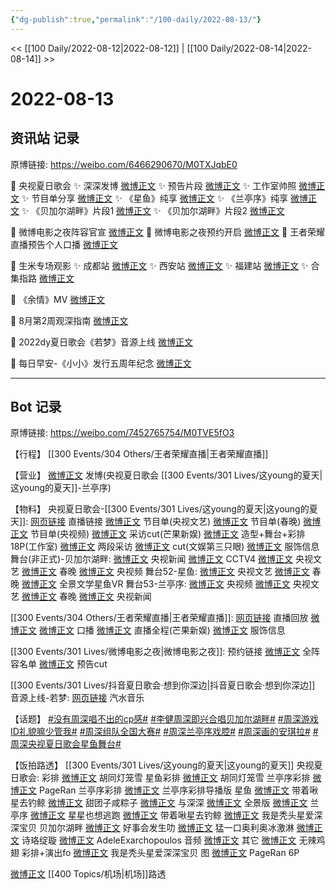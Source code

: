 ```yaml
---
{"dg-publish":true,"permalink":"/100-daily/2022-08-13/"}
---
```



<< [[100 Daily/2022-08-12\|2022-08-12]] | [[100 Daily/2022-08-14\|2022-08-14]] >>

# 2022-08-13

## 资讯站 记录

原博链接: https://weibo.com/6466290670/M0TXJqbE0

🎤 央视夏日歌会
✨ 深深发博 [微博正文](https://m.weibo.cn/6466290670/4802141812693019)
✨ 预告片段 [微博正文](https://m.weibo.cn/6466290670/4801952058185142)
✨ 工作室帅照 [微博正文](https://m.weibo.cn/6466290670/4802145793344843)
✨ 节目单分享 [微博正文](https://m.weibo.cn/6466290670/4801996860955002)
✨ 《星鱼》纯享 [微博正文](https://m.weibo.cn/6466290670/4802120715604148)
✨ 《兰亭序》纯享 [微博正文](https://m.weibo.cn/6466290670/4802134237253540)
✨ 《贝加尔湖畔》片段1 [微博正文](https://m.weibo.cn/6466290670/4802060090347210)
✨ 《贝加尔湖畔》片段2 [微博正文](https://m.weibo.cn/6466290670/4802022396662978)

💫 微博电影之夜阵容官宣 [微博正文](https://m.weibo.cn/6466290670/4802052977332536)
💫 微博电影之夜预约开启 [微博正文](https://m.weibo.cn/6466290670/4802063865479768)
💫 王者荣耀直播预告个人口播 [微博正文](https://m.weibo.cn/6466290670/4801968412036273)

💫 生米专场观影
✨ 成都站 [微博正文](https://m.weibo.cn/6466290670/4802059076109672)
✨ 西安站 [微博正文](https://m.weibo.cn/6466290670/4802059457267827)
✨ 福建站 [微博正文](https://m.weibo.cn/6466290670/4802059280321057)
✨ 合集指路 [微博正文](https://m.weibo.cn/6466290670/4801936665349496)

💫 《余情》MV [微博正文](https://m.weibo.cn/6466290670/4801969803231735)

💫 8月第2周观深指南 [微博正文](https://m.weibo.cn/6466290670/4802013172338497)

💫 2022dy夏日歌会《若梦》音源上线 [微博正文](https://m.weibo.cn/6466290670/4801968185545352)

💫 每日早安-《小小》发行五周年纪念 [微博正文](https://m.weibo.cn/6466290670/4801920830541547)

---
## Bot 记录

原博链接: https://weibo.com/7452765754/M0TVE5fO3

【行程】
[[300 Events/304 Others/王者荣耀直播\|王者荣耀直播]]

【营业】
[微博正文](https://m.weibo.cn/1736988591/4802137886559668) 发博(央视夏日歌会 [[300 Events/301 Lives/这young的夏天\|这young的夏天]]-兰亭序)

【物料】
央视夏日歌会-[[300 Events/301 Lives/这young的夏天\|这young的夏天]]:
[网页链接](https://weibo.cn/sinaurl?u=https%3A%2F%2Fm.yangshipin.cn%2Flive%3Fvid%3D2016438301%26pid%3D600127506) 直播链接
[微博正文](https://m.weibo.cn/2210168325/4801994566671092) 节目单(央视文艺)
[微博正文](https://m.weibo.cn/3506728370/4801995258466200) 节目单(春晚)
[微博正文](https://m.weibo.cn/7211561239/4801992537152486) 节目单(央视频)
[微博正文](https://m.weibo.cn/1591169702/4802104684710363) 采访cut(芒果新娱)
[微博正文](https://m.weibo.cn/7478855230/4802144115364957) 造型+舞台+彩排18P(工作室)
[微博正文](https://m.weibo.cn/1786590437/4802154030957953) 两段采访
[微博正文](https://m.weibo.cn/1371117067/4802141627879527) cut(文娱第三只眼)
[微博正文](https://m.weibo.cn/7710473200/4802174917546092) 服饰信息
舞台(非正式)-贝加尔湖畔:
[微博正文](https://m.weibo.cn/2656274875/4802058387198969) 央视新闻
[微博正文](https://m.weibo.cn/2039753857/4802077680997119) CCTV4
[微博正文](https://m.weibo.cn/2210168325/4802019975762201) 央视文艺
[微博正文](https://m.weibo.cn/3506728370/4802021376656074) 春晚
[微博正文](https://m.weibo.cn/7211561239/4802022173574878) 央视频
舞台52-星鱼:
[微博正文](https://m.weibo.cn/2210168325/4802145113872068) 央视文艺
[微博正文](https://m.weibo.cn/3506728370/4802145160009157) 春晚
[微博正文](https://m.weibo.cn/7738477510/4802113790020093) 全景文学星鱼VR
舞台53-兰亭序:
[微博正文](https://m.weibo.cn/7211561239/4802132249679118) 央视频
[微博正文](https://m.weibo.cn/2210168325/4802132756662238) 央视文艺
[微博正文](https://m.weibo.cn/3506728370/4802132648133684) 春晚
[微博正文](https://m.weibo.cn/2656274875/4802134073680189) 央视新闻

[[300 Events/304 Others/王者荣耀直播\|王者荣耀直播]]:
[网页链接](https://weibo.cn/sinaurl?u=https%3A%2F%2Flive.bilibili.com%2Fh5%2F2300668%3Fbroadcast_type%3D0%26is_room_feed%3D1%26live_from%3D30114) 直播回放
[微博正文](https://m.weibo.cn/7570141185/4801969816343407) [微博正文](https://m.weibo.cn/5698023579/4801967341965686) 口播
[微博正文](https://m.weibo.cn/1591169702/4802133663421529) 直播全程(芒果新娱)
[微博正文](https://m.weibo.cn/7710473200/4802098081829095) 服饰信息

[[300 Events/301 Lives/微博电影之夜\|微博电影之夜]]:
[](https://m.weibo.cn/6224077067/4802056709212479) 预约链接
[微博正文](https://m.weibo.cn/6224077067/4802049214776373) 全阵容名单
[微博正文](https://m.weibo.cn/2321178365/4802129346433468) 预告cut

[[300 Events/301 Lives/抖音夏日歌会·想到你深边\|抖音夏日歌会·想到你深边]] 音源上线-若梦:
[网页链接](https://weibo.cn/sinaurl?u=https%3A%2F%2Fqishui.douyin.com%2Fs%2FjMWegc2%2F) 汽水音乐

【话题】
[#没有周深唱不出的cp感#](https://s.weibo.com/weibo?q=%23%E6%B2%A1%E6%9C%89%E5%91%A8%E6%B7%B1%E5%94%B1%E4%B8%8D%E5%87%BA%E7%9A%84cp%E6%84%9F%23)
[#李健周深即兴合唱贝加尔湖畔#](https://s.weibo.com/weibo?q=%23%E6%9D%8E%E5%81%A5%E5%91%A8%E6%B7%B1%E5%8D%B3%E5%85%B4%E5%90%88%E5%94%B1%E8%B4%9D%E5%8A%A0%E5%B0%94%E6%B9%96%E7%95%94%23)
[#周深游戏ID礼貌嘛少管我#](https://s.weibo.com/weibo?q=%23%E5%91%A8%E6%B7%B1%E6%B8%B8%E6%88%8FID%E7%A4%BC%E8%B2%8C%E5%98%9B%E5%B0%91%E7%AE%A1%E6%88%91%23)
[#周深组队全国大赛#](https://s.weibo.com/weibo?q=%23%E5%91%A8%E6%B7%B1%E7%BB%84%E9%98%9F%E5%85%A8%E5%9B%BD%E5%A4%A7%E8%B5%9B%23)
[#周深兰亭序戏腔#](https://s.weibo.com/weibo?q=%23%E5%91%A8%E6%B7%B1%E5%85%B0%E4%BA%AD%E5%BA%8F%E6%88%8F%E8%85%94%23)
[#周深画的安琪拉#](https://s.weibo.com/weibo?q=%23%E5%91%A8%E6%B7%B1%E7%94%BB%E7%9A%84%E5%AE%89%E7%90%AA%E6%8B%89%23)
[#周深央视夏日歌会星鱼舞台#](https://s.weibo.com/weibo?q=%23%E5%91%A8%E6%B7%B1%E5%A4%AE%E8%A7%86%E5%A4%8F%E6%97%A5%E6%AD%8C%E4%BC%9A%E6%98%9F%E9%B1%BC%E8%88%9E%E5%8F%B0%23)

【饭拍路透】
[[300 Events/301 Lives/这young的夏天\|这young的夏天]] 央视夏日歌会:
彩排
[微博正文](https://m.weibo.cn/5352964966/4802105002951412) 胡同灯笼雪 星鱼彩排
[微博正文](https://m.weibo.cn/5352964966/4802133511374693) 胡同灯笼雪 兰亭序彩排
[微博正文](https://m.weibo.cn/7633014126/4802134053230694) PageRan 兰亭序彩排
[微博正文](https://m.weibo.cn/7495641082/4802160258188574) 兰亭序彩排导播版
星鱼
[微博正文](https://m.weibo.cn/3246571812/4802108245411252) 带着啾星去钓鲸
[微博正文](https://m.weibo.cn/3751399435/4802133977734207) 甜团子咸粽子
[微博正文](https://m.weibo.cn/7330448895/4802135176253846) 与深深
[微博正文](https://m.weibo.cn/5100404292/4802122283225196) 全景版
[微博正文](https://m.weibo.cn/6433509682/4802136493792578)
兰亭序
[微博正文](https://m.weibo.cn/5219918112/4802132602265055) 星星也想逃跑
[微博正文](https://m.weibo.cn/3246571812/4802137006021125) 带着啾星去钓鲸
[微博正文](https://m.weibo.cn/6548966637/4802134199244358) 我是秃头星爱深深宝贝
贝加尔湖畔
[微博正文](https://m.weibo.cn/6147237910/4802052750577731) 好事会发生叻
[微博正文](https://m.weibo.cn/7048688944/4802049142955903) 猛一口奥利奥冰激淋
[微博正文](https://m.weibo.cn/1951016995/4802108446217844) 诗珞绽璇
[微博正文](https://m.weibo.cn/1633611677/4796565128223425) AdeleExarchopoulos 音频
[微博正文](https://m.weibo.cn/6433509682/4802087658985475)
其它
[微博正文](https://m.weibo.cn/7495641082/4802141015511848) 无辣鸡翅 彩排+演出fo
[微博正文](https://m.weibo.cn/6548966637/4802123151708401) 我是秃头星爱深深宝贝
图
[微博正文](https://m.weibo.cn/7633014126/4802104449041606) PageRan 6P

[微博正文](https://m.weibo.cn/6153221451/4802016788090646) [[400 Topics/机场\|机场]]路透
